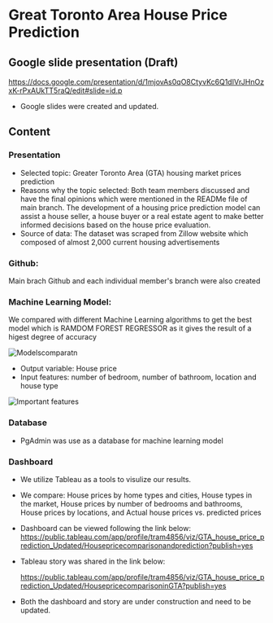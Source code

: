 # Great Toronto Area House Price Prediction

## Google slide presentation (Draft)

https://docs.google.com/presentation/d/1mjovAs0qO8CtyvKc6Q1dIVrJHnOzxK-rPxAUkTT5raQ/edit#slide=id.p
* Google slides were created and updated.

## Content

### Presentation
* Selected topic: Greater Toronto Area (GTA) housing market prices prediction
* Reasons why the topic selected: Both team members discussed and have the final opinions which were mentioned in the READMe file of main branch. The development of a housing price prediction model can assist a house seller, a house buyer or a real estate agent to make better informed decisions based on the house price evaluation.
* Source of data: The dataset was scraped from Zillow website which composed of almost 2,000 current housing advertisements

### Github: 
Main brach Github and each individual member's branch were also created

### Machine Learning Model: 
We compared with different Machine Learning algorithms to get the best model which is RAMDOM FOREST REGRESSOR as it gives the result of a higest degree of accuracy

![Modelscomparatn](https://user-images.githubusercontent.com/100484606/180690597-67ecaec1-b5f0-47de-9d44-7f1651d95fe4.png)

* Output variable: House price
* Input features: number of bedroom, number of bathroom, location and house type

![Important features](https://user-images.githubusercontent.com/100484606/180692265-69c84304-8956-4d00-aa15-a3e53c3e2db8.png)

### Database
* PgAdmin was use as a database for machine learning model

### Dashboard
* We utilize Tableau as a tools to visulize our results. 
* We compare:
House prices by home types and cities, 
House types in the market, 
House prices by number of bedrooms and bathrooms, 
House prices by locations, and 
Actual house prices vs. predicted prices

* Dashboard can be viewed following the link below:
  https://public.tableau.com/app/profile/tram4856/viz/GTA_house_price_prediction_Updated/Housepricecomparisonandprediction?publish=yes

* Tableau story was shared in the link below:

  https://public.tableau.com/app/profile/tram4856/viz/GTA_house_price_prediction_Updated/HousepricecomparisoninGTA?publish=yes

* Both the dashboard and story are under construction and need to be updated.




